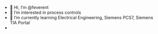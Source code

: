 - 👋 Hi, I’m @feverent
- 👀 I’m interested in process controls
- 🌱 I’m currently learning Electrical Engineering, Siemens PCS7, Siemens TIA Portal
- 
<!---
feverent/feverent is a ✨ special ✨ repository because its `README.md` (this file) appears on your GitHub profile.
You can click the Preview link to take a look at your changes.
--->
